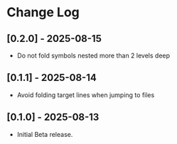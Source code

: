 # Change Log

<!-- https://keepachangelog.com -->

## [0.2.0] - 2025-08-15

- Do not fold symbols nested more than 2 levels deep

## [0.1.1] - 2025-08-14

- Avoid folding target lines when jumping to files

## [0.1.0] - 2025-08-13

- Initial Beta release.

